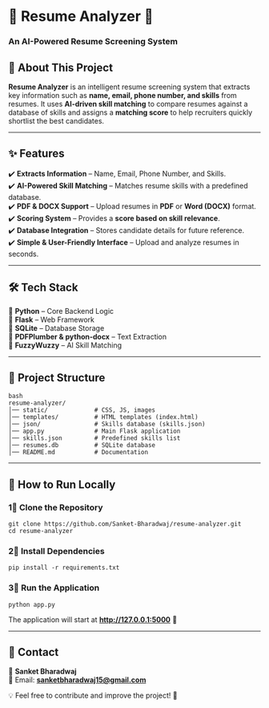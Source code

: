 # 📝 Resume Analyzer 🚀  
### An AI-Powered Resume Screening System  

## 📌 About This Project  
**Resume Analyzer** is an intelligent resume screening system that extracts key information such as **name, email, phone number, and skills** from resumes. It uses **AI-driven skill matching** to compare resumes against a database of skills and assigns a **matching score** to help recruiters quickly shortlist the best candidates.  

---

## ✨ Features  
✔️ **Extracts Information** – Name, Email, Phone Number, and Skills.  
✔️ **AI-Powered Skill Matching** – Matches resume skills with a predefined database.  
✔️ **PDF & DOCX Support** – Upload resumes in **PDF** or **Word (DOCX)** format.  
✔️ **Scoring System** – Provides a **score based on skill relevance**.  
✔️ **Database Integration** – Stores candidate details for future reference.  
✔️ **Simple & User-Friendly Interface** – Upload and analyze resumes in seconds.  

---

## 🛠️ Tech Stack  
🔹 **Python** – Core Backend Logic  
🔹 **Flask** – Web Framework  
🔹 **SQLite** – Database Storage  
🔹 **PDFPlumber & python-docx** – Text Extraction  
🔹 **FuzzyWuzzy** – AI Skill Matching  

---

## 📂 Project Structure  

```
bash
resume-analyzer/
│── static/             # CSS, JS, images
│── templates/          # HTML templates (index.html)
│── json/               # Skills database (skills.json)
│── app.py              # Main Flask application
│── skills.json         # Predefined skills list
│── resumes.db          # SQLite database
│── README.md           # Documentation
```

---

## 🚀 How to Run Locally  

### 1⃣ Clone the Repository  
```
git clone https://github.com/Sanket-Bharadwaj/resume-analyzer.git
cd resume-analyzer
```

### 2⃣ Install Dependencies  
```
pip install -r requirements.txt
```

### 3⃣ Run the Application  
```
python app.py
```
The application will start at **http://127.0.0.1:5000** 🎯  

---

## 💎 Contact  
👤 **Sanket Bharadwaj**  
📩 Email: **sanketbharadwaj15@gmail.com**  

💡 Feel free to contribute and improve the project! 🚀  